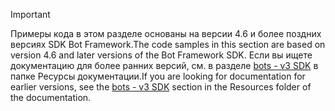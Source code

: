 > [!Important]
> <span data-ttu-id="c9ba2-101">Примеры кода в этом разделе основаны на версии 4.6 и более поздних версиях SDK Bot Framework.</span><span class="sxs-lookup"><span data-stu-id="c9ba2-101">The code samples in this section are based on version 4.6 and later versions of the Bot Framework SDK.</span></span> <span data-ttu-id="c9ba2-102">Если вы ищете документацию для более ранних версий, см. в разделе [bots - v3 SDK](~/resources/bot-v3/bots-overview.md) в папке Ресурсы документации.</span><span class="sxs-lookup"><span data-stu-id="c9ba2-102">If you are looking for documentation for earlier versions, see the [bots - v3 SDK](~/resources/bot-v3/bots-overview.md) section in the Resources folder of the documentation.</span></span>
